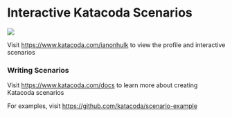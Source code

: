 # Interactive Katacoda Scenarios

[![](http://shields.katacoda.com/katacoda/ianonhulk/count.svg)](https://www.katacoda.com/ianonhulk "Get your profile on Katacoda.com")

Visit https://www.katacoda.com/ianonhulk to view the profile and interactive scenarios

### Writing Scenarios
Visit https://www.katacoda.com/docs to learn more about creating Katacoda scenarios

For examples, visit https://github.com/katacoda/scenario-example
